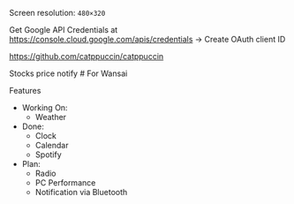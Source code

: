 Screen resolution: `480×320`

Get Google API Credentials at https://console.cloud.google.com/apis/credentials
-> Create OAuth client ID

https://github.com/catppuccin/catppuccin

Stocks price notify # For Wansai

Features
- Working On:
    - Weather
- Done:
    - Clock
    - Calendar
    - Spotify
- Plan:
    - Radio
    - PC Performance
    - Notification via Bluetooth
